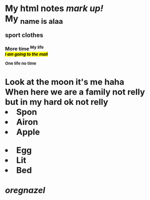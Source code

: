 <h1><strong>My html notes
<em>mark up!</em><br>
My <sub>name is alaa<sub>
<p>sport clothes</p>
<sup>More time<sup>
My life
<br><mark><em>I am going to the mall</em></mark><br>
<p>One life no time</p>
<h1>Look at the moon it's me haha<div>
When here we are a family not relly but in my
 hard ok not relly
<lo>
<li>Spon</li>
<li>Airon</li>
<li>Apple</li>
</lo>
<p><lu></p>
<li>Egg</li>
<li>Lit</li>
<li>Bed</li>
</lu><br><em>oregnazel</em>
